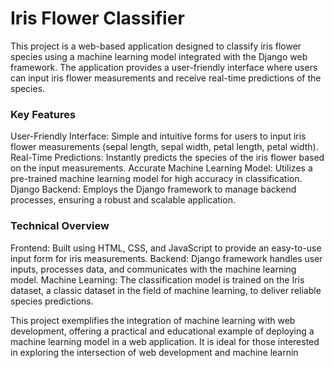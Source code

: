# Iris Flower Classifier

This project is a web-based application designed to classify iris flower species using a machine learning model integrated with the Django web framework. The application provides a user-friendly interface where users can input iris flower measurements and receive real-time predictions of the species.

### Key Features

User-Friendly Interface: Simple and intuitive forms for users to input iris flower measurements (sepal length, sepal width, petal length, petal width).
Real-Time Predictions: Instantly predicts the species of the iris flower based on the input measurements.
Accurate Machine Learning Model: Utilizes a pre-trained machine learning model for high accuracy in classification.
Django Backend: Employs the Django framework to manage backend processes, ensuring a robust and scalable application.

### Technical Overview

Frontend: Built using HTML, CSS, and JavaScript to provide an easy-to-use input form for iris measurements.
Backend: Django framework handles user inputs, processes data, and communicates with the machine learning model.
Machine Learning: The classification model is trained on the Iris dataset, a classic dataset in the field of machine learning, to deliver reliable species predictions.

This project exemplifies the integration of machine learning with web development, offering a practical and educational example of deploying a machine learning model in a web application. It is ideal for those interested in exploring the intersection of web development and machine learnin

